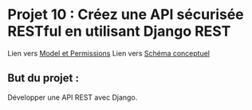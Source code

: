 # Projet 10 : Créez une API sécurisée RESTful en utilisant Django REST

Lien vers [Model et Permissions](https://lucid.app/lucidchart/378041c3-53f8-4496-8309-5a301613f3b2/edit?viewport_loc=-1672%2C20%2C6502%2C2981%2CHWEp-vi-RSFO&invitationId=inv_c7286fd3-34f0-4863-aeff-c0c3a1318607)
Lien vers [Schéma conceptuel](https://lucid.app/lucidspark/d6c8cb09-ff0c-4db7-9156-109788b2f91c/edit?viewport_loc=853%2C1106%2C3121%2C1465%2C0_0&invitationId=inv_281a3599-9bf7-44d1-9bc1-95479b0af692)
## But du projet :

Développer une API REST avec Django.    

